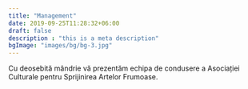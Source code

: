```yaml
---
title: "Management"
date: 2019-09-25T11:28:32+06:00
draft: false
description : "this is a meta description"
bgImage: "images/bg/bg-3.jpg"
---
```


Cu deosebită mândrie vă prezentăm echipa de condusere a Asociației Culturale pentru Sprijinirea Artelor Frumoase.